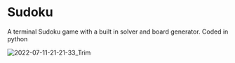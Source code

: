 # Sudoku
A terminal Sudoku game with a built in solver and board generator. Coded in python

![2022-07-11-21-21-33_Trim](https://user-images.githubusercontent.com/59292592/178353652-2e4f9d49-e68d-4f56-b594-4723047c3c00.gif)

